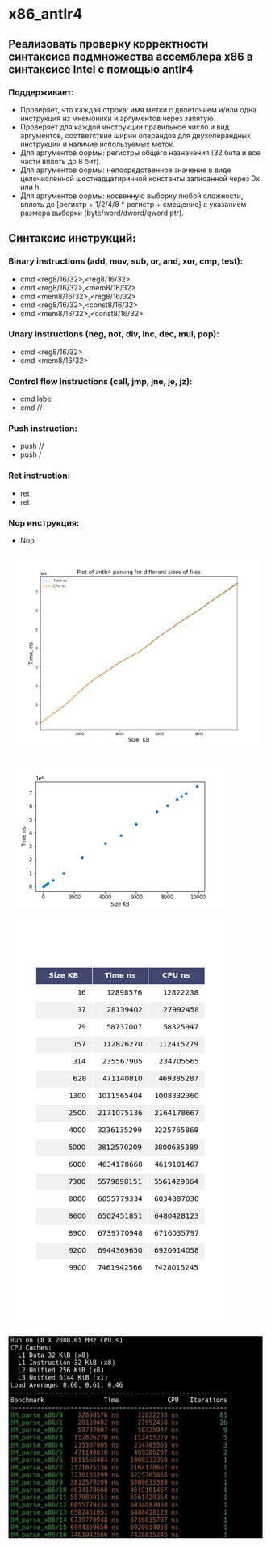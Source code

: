 # x86_antlr4

## Реализовать проверку корректности синтаксиса подмножества ассемблера x86 в синтаксисе Intel с помощью antlr4

### Поддерживает: 

* Проверяет, что каждая строка: имя метки с двоеточием и/или одна инструкция из мнемоники и аргументов через запятую.
* Проверяет для каждой инструкции правильное число и вид аргументов, соответствие ширин операндов для двухоперандных инструкций и наличие используемых меток.
* Для аргументов формы: регистры общего назначения (32 бита и все части вплоть до 8 бит).
* Для аргументов формы: непосредственное значение в виде целочисленной шестнадцатиричной константы записанной через 0x или h.
* Для аргументов формы: косвенную выборку любой сложности, вплоть до [регистр + 1/2/4/8 * регистр + смещение] с указанием размера выборки (byte/word/dword/qword ptr).

## Синтаксис инструкций:

### Binary instructions (add, mov, sub, or, and, xor, cmp, test):

* cmd <reg8/16/32>,<reg8/16/32>
* cmd <reg8/16/32>,<mem8/16/32>
* cmd <mem8/16/32>,<reg8/16/32>
* cmd <reg8/16/32>,<const8/16/32>
* cmd <mem8/16/32>,<const8/16/32>

### Unary instructions (neg, not, div, inc, dec, mul, pop):

* cmd <reg8/16/32>
* cmd <mem8/16/32>

### Control flow instructions (call, jmp, jne, je, jz):

* cmd label
* cmd <reg32>/<mem32>/<imm32>
  
### Push instruction:

* push <reg32>/<mem32>/<imm32>
* push <reg16>/<mem16>

### Ret instruction:

* ret
* ret <imm16>

### Nop инструкция:

* Nop

 
  
 












![](images/antlr_graph.png)

![](images/antlr_graphdot.png)

![](images/table_mpl.png)

![](images/GoogleBenchmarkAntlr4.jpg)
